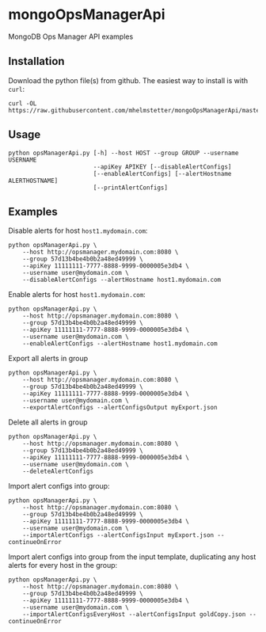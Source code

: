 # mongoOpsManagerApi
MongoDB Ops Manager API examples

Installation
------------
Download the python file(s) from github. The easiest way to install is with `curl`:

```
curl -OL https://raw.githubusercontent.com/mhelmstetter/mongoOpsManagerApi/master/opsManagerApi.py
```

Usage
------
```
python opsManagerApi.py [-h] --host HOST --group GROUP --username USERNAME
                        --apiKey APIKEY [--disableAlertConfigs]
                        [--enableAlertConfigs] [--alertHostname ALERTHOSTNAME]
                        [--printAlertConfigs]
```

                      
Examples
---------
Disable alerts for host `host1.mydomain.com`:
```
python opsManagerApi.py \
    --host http://opsmanager.mydomain.com:8080 \
    --group 57d13b4be4b0b2a48ed49999 \
    --apiKey 11111111-7777-8888-9999-0000005e3db4 \
    --username user@mydomain.com \
    --disableAlertConfigs --alertHostname host1.mydomain.com
```

Enable alerts for host `host1.mydomain.com`:
```
python opsManagerApi.py \
    --host http://opsmanager.mydomain.com:8080 \
    --group 57d13b4be4b0b2a48ed49999 \
    --apiKey 11111111-7777-8888-9999-0000005e3db4 \
    --username user@mydomain.com \
    --enableAlertConfigs --alertHostname host1.mydomain.com
```

Export all alerts in group
```
python opsManagerApi.py \
    --host http://opsmanager.mydomain.com:8080 \
    --group 57d13b4be4b0b2a48ed49999 \
    --apiKey 11111111-7777-8888-9999-0000005e3db4 \
    --username user@mydomain.com \
    --exportAlertConfigs --alertConfigsOutput myExport.json
```

Delete all alerts in group
```
python opsManagerApi.py \
    --host http://opsmanager.mydomain.com:8080 \
    --group 57d13b4be4b0b2a48ed49999 \
    --apiKey 11111111-7777-8888-9999-0000005e3db4 \
    --username user@mydomain.com \
    --deleteAlertConfigs
```

Import alert configs into group:
```
python opsManagerApi.py \
    --host http://opsmanager.mydomain.com:8080 \
    --group 57d13b4be4b0b2a48ed49999 \
    --apiKey 11111111-7777-8888-9999-0000005e3db4 \
    --username user@mydomain.com \
    --importAlertConfigs --alertConfigsInput myExport.json --continueOnError
```

Import alert configs into group from the input template, duplicating any host alerts for every host in the group:
```
python opsManagerApi.py \
    --host http://opsmanager.mydomain.com:8080 \
    --group 57d13b4be4b0b2a48ed49999 \
    --apiKey 11111111-7777-8888-9999-0000005e3db4 \
    --username user@mydomain.com \ 
    --importAlertConfigsEveryHost --alertConfigsInput goldCopy.json --continueOnError
```
